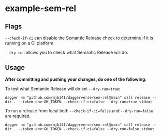 # example-sem-rel

## Flags

`--check-if-ci` can disable the Semantic Release check to determine if it is running on a CI platform.

`--dry-run` allows you to check what Semantic Release will do.

## Usage

**After committing and pushing your changes, do one of the following:**

To test what Semantic Release will do set `--dry-run=true`:

`dagger -m "github.com/mjb141/daggerverse/sem-rel@main" call release --dir . --token env:GH_TOKEN --check-if-ci=false --dry-run=true stdout`

To run a release from local both `--check-if-ci=false` and `--dry-run=false` are required.

`dagger -m "github.com/mjb141/daggerverse/sem-rel@main" call release --dir . --token env:GH_TOKEN --check-if-ci=false --dry-run=false stdout`
